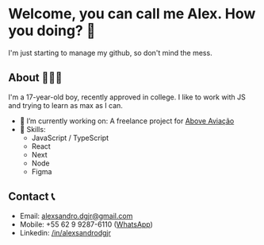 # Welcome, you can call me Alex. How you doing? 👋

<!--
**DiGiovani/DiGiovani** is a ✨ _special_ ✨ repository because its `README.md` (this file) appears on your GitHub profile.

Here are some ideas to get you started:

- 🔭 I’m currently working on ...
- 🌱 I’m currently learning ...
- 👯 I’m looking to collaborate on ...
- 🤔 I’m looking for help with ...
- 💬 Ask me about ...
- 📫 How to reach me: ...
- 😄 Pronouns: ...
- ⚡ Fun fact: ...
-->

I'm just starting to manage my github, so don't mind the mess.


##  About 🙋🏻‍♂️

I'm a 17-year-old boy, recently approved in college. I like to work with JS and trying to learn as max as I can.

- 🔭 I’m currently working on: A freelance project for [Above Aviação](https://aboveaviacao.com)
- 👾 Skills:
  - JavaScript / TypeScript
  - React
  - Next
  - Node
  - Figma

## Contact 📞
- Email: alexsandro.dgjr@gmail.com
- Mobile: +55 62 9 9287-6110 ([WhatsApp](https://api.whatsapp.com/send?phone=5562992876110&text=Hi!))
- Linkedin: [/in/alexsandrodgjr](https://www.linkedin.com/in/alexsandrodgjr/)
